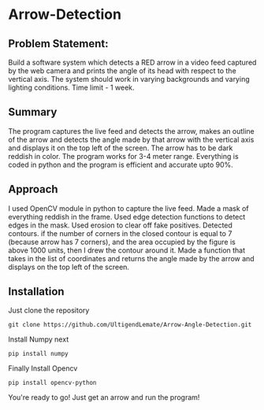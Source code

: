 # Arrow-Detection

## Problem Statement:
Build a software system which detects a RED arrow in a video feed captured by the web camera and prints the angle of its head with respect to the vertical axis. The system should work in varying backgrounds and varying lighting conditions. Time limit - 1 week.

## Summary
The program captures the live feed and detects the arrow, makes an outline of the arrow and detects the angle made by that arrow with the vertical axis and displays it on the top left of the screen. The arrow has to be dark reddish in color. The program works for 3-4 meter range. Everything is coded in python and the program is efficient and accurate upto 90%. 

## Approach
I used OpenCV module in python to capture the live feed. Made a mask of everything reddish in the frame. Used edge detection functions to detect edges in the mask. Used erosion to clear off fake positives. Detected contours. if the number of corners in the closed contour is equal to 7 (because arrow has 7 corners), and the area occupied  by the figure is above 1000 units, then I drew the contour around it. Made a function that takes in the list of coordinates and returns the angle made by the arrow and displays on the top left of the screen.

## Installation

Just clone the repository

```
git clone https://github.com/UltigendLemate/Arrow-Angle-Detection.git
```

Install Numpy next

```
pip install numpy
```

Finally Install Opencv

```
pip install opencv-python
```

You're ready to go! Just get an arrow and run the program!

